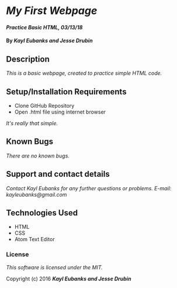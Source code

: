 # _My First Webpage_

#### _Practice Basic HTML, 03/13/18_

#### By _**Kayl Eubanks and Jesse Drubin**_

## Description

_This is a basic webpage, created to practice simple HTML code._

## Setup/Installation Requirements

* Clone GitHub Repository
* Open .html file using internet browser

_It's really that simple._

## Known Bugs

_There are no known bugs._

## Support and contact details

_Contact Kayl Eubanks for any further questions or problems._
_E-mail: kayleubanks@gmail.com_

## Technologies Used

* HTML
* CSS
* Atom Text Editor

### License

*This software is licensed under the MIT.*

Copyright (c) 2016 **_Kayl Eubanks and Jesse Drubin_**
